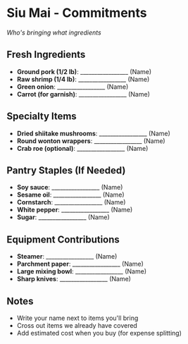 # Siu Mai - Commitments

*Who's bringing what ingredients*

## Fresh Ingredients
- **Ground pork (1/2 lb)**: _________________ (Name)
- **Raw shrimp (1/4 lb)**: _________________ (Name)
- **Green onion**: _________________ (Name)
- **Carrot (for garnish)**: _________________ (Name)

## Specialty Items
- **Dried shiitake mushrooms**: _________________ (Name)
- **Round wonton wrappers**: _________________ (Name)
- **Crab roe (optional)**: _________________ (Name)

## Pantry Staples (If Needed)
- **Soy sauce**: _________________ (Name)
- **Sesame oil**: _________________ (Name)
- **Cornstarch**: _________________ (Name)
- **White pepper**: _________________ (Name)
- **Sugar**: _________________ (Name)

## Equipment Contributions
- **Steamer**: _________________ (Name)
- **Parchment paper**: _________________ (Name)
- **Large mixing bowl**: _________________ (Name)
- **Sharp knives**: _________________ (Name)

## Notes
- Write your name next to items you'll bring
- Cross out items we already have covered
- Add estimated cost when you buy (for expense splitting)
